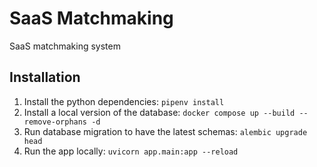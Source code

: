 # SaaS Matchmaking

SaaS matchmaking system

## Installation

1. Install the python dependencies: `pipenv install`
2. Install a local version of the database: `docker compose up --build --remove-orphans -d`
3. Run database migration to have the latest schemas: `alembic upgrade head`
4. Run the app locally: `uvicorn app.main:app --reload`
